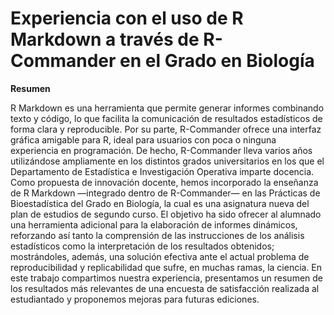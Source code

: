 # Experiencia con el uso de R Markdown a través de R-Commander en el Grado en Biología

**Resumen**

R Markdown es una herramienta que permite generar informes combinando texto y código, lo que facilita la comunicación de resultados estadísticos de forma clara y reproducible. Por su parte, R-Commander ofrece una interfaz gráfica amigable para R, ideal para usuarios con poca o ninguna experiencia en programación. De hecho, R-Commander lleva varios años utilizándose ampliamente en los distintos grados universitarios en los que el Departamento de Estadística e Investigación Operativa imparte docencia. Como propuesta de innovación docente, hemos incorporado la enseñanza de R Markdown —integrado dentro de R-Commander— en las Prácticas de Bioestadística del Grado en Biología, la cual es una asignatura nueva del plan de estudios de segundo curso. El objetivo ha sido ofrecer al alumnado una herramienta adicional para la elaboración de informes dinámicos, reforzando así tanto la comprensión de las instrucciones de los análisis estadísticos como la interpretación de los resultados obtenidos; mostrándoles, además, una solución efectiva ante el actual problema de reproducibilidad y replicabilidad que sufre, en muchas ramas, la ciencia. En este trabajo compartimos nuestra experiencia, presentamos un resumen de los resultados más relevantes de una encuesta de satisfacción realizada al estudiantado y proponemos mejoras para futuras ediciones.
